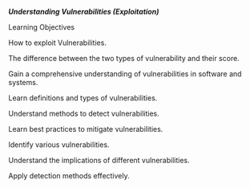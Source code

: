 ***Understanding Vulnerabilities (Exploitation)***

Learning Objectives

How to exploit Vulnerabilities.

The difference between the two types of vulnerability and their score.

Gain a comprehensive understanding of vulnerabilities in software and systems.

Learn definitions and types of vulnerabilities.

Understand methods to detect vulnerabilities.

Learn best practices to mitigate vulnerabilities.

Identify various vulnerabilities.

Understand the implications of different vulnerabilities.

Apply detection methods effectively.
